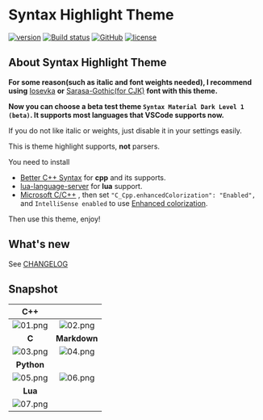 # Syntax Highlight Theme

[![version][marketplace-image]][marketplace-url] [![Build status][appveyor-image]][appveyor-url] [![GitHub][GitHub-image]][GitHub-url] [![license][license-image]][license-url]

[marketplace-image]:https://img.shields.io/vscode-marketplace/v/peaceshi.syntax-highlight.svg?style=flat&logo=visual-studio-code&label=marketplace&color=007ACC
[marketplace-url]:https://marketplace.visualstudio.com/items?itemName=peaceshi.syntax-highlight
[appveyor-image]:https://img.shields.io/appveyor/ci/peaceshi/syntax-highlight-theme.svg?style=flat&logo=appveyor&label=master
[appveyor-url]:https://ci.appveyor.com/project/peaceshi/syntax-highlight-theme/
[GitHub-image]:https://img.shields.io/badge/GitHub-issues-red.svg
[GitHub-url]:https://github.com/peaceshi/Syntax-highlight-Theme/issues
[license-image]:https://img.shields.io/github/license/peaceshi/Syntax-highlight-Theme.svg
[license-url]:https://github.com/peaceshi/Syntax-highlight-Theme/blob/master/LICENSE

## About Syntax Highlight Theme

**For some reason(such as italic and font weights needed), I  recommend using** [Iosevka](https://github.com/be5invis/Iosevka) **or** [Sarasa-Gothic(for CJK)](https://github.com/be5invis/Sarasa-Gothic) **font with this theme.**  

**Now you can choose a beta test theme `Syntax Material Dark Level 1 (beta)`. It supports most languages that VSCode supports now.**  

If you do not like italic or weights, just disable it in your settings easily.

This is theme highlight supports, **not** parsers.  

You need to install  

- [Better C++ Syntax](https://marketplace.visualstudio.com/items?itemName=jeff-hykin.better-cpp-syntax) for **cpp** and its supports.  
- [lua-language-server](https://marketplace.visualstudio.com/items?itemName=sumneko.lua) for **lua** support.  
- [Microsoft C/C++](https://marketplace.visualstudio.com/items?itemName=ms-vscode.cpptools) , then set `"C_Cpp.enhancedColorization": "Enabled",` and `IntelliSense enabled` to use [Enhanced colorization](https://code.visualstudio.com/docs/cpp/colorization-cpp).  

Then use this theme, enjoy!  

## What's new

See [CHANGELOG](https://github.com/peaceshi/Syntax-highlight-Theme/blob/master/CHANGELOG.md)  

## Snapshot

|           **C++**            |                              |
| :--------------------------: | :--------------------------: |
| ![01.png](./snapshot/01.png) | ![02.png](./snapshot/02.png) |
|            **C**             |         **Markdown**         |
| ![03.png](./snapshot/03.png) | ![04.png](./snapshot/04.png) |
|          **Python**          |                              |
| ![05.png](./snapshot/05.png) | ![06.png](./snapshot/06.png) |
|           **Lua**            |
| ![07.png](./snapshot/07.png) |
